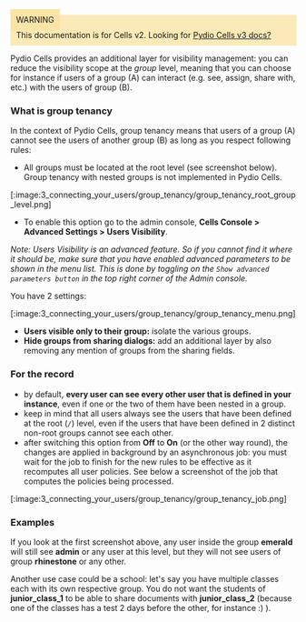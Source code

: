 
<div style="background-color: #fbe9b7;font-size: 14px;">
<span style="background-color: #fae4a6;padding: 10px;">WARNING</span>
<span style="padding: 10px;display: inline-block;">This documentation is for Cells v2. Looking for <a href="https://pydio.com/en/docs/cells/v3/quick-start">Pydio Cells v3 docs?</a></span>
</div>




Pydio Cells provides an additional layer for visibility management: you can reduce the visibility scope at the _group_ level, meaning that you can choose for instance if users of a group (A) can interact (e.g. see, assign, share with, etc.) with the users of group (B).

### What is group tenancy

In the context of Pydio Cells, group tenancy means that users of a group (A) cannot see the users of another group (B) as long as you respect following rules:

- All groups must be located at the root level (see screenshot below). Group tenancy with nested groups is not implemented in Pydio Cells.

[:image:3_connecting_your_users/group_tenancy/group_tenancy_root_group_level.png]

- To enable this option go to the admin console, **Cells Console > Advanced Settings > Users Visibility**.  

_Note: Users Visibility is an advanced feature. So if you cannot find it where it should be, make sure that you have enabled advanced parameters to be shown in the menu list. This is done by toggling on the `Show advanced parameters button` in the top right corner of the Admin console._

You have 2 settings:

[:image:3_connecting_your_users/group_tenancy/group_tenancy_menu.png]

- **Users visible only to their group:** isolate the various groups.
- **Hide groups from sharing dialogs:** add an additional layer by also removing any mention of groups from the sharing fields.

### For the record

- by default, **every user can see every other user that is defined in your instance**, even if one or the two of them have been nested in a group.
- keep in mind that all users always see the users that have been defined at the root (`/`) level, even if the users that have been defined in 2 distinct non-root groups cannot see each other.
- after switching this option from **Off** to **On** (or the other way round), the changes are applied in background by an asynchronous job: you must wait for the job to finish for the new rules to be effective as it recomputes all user policies. See below a screenshot of the job that computes the policies being processed.

[:image:3_connecting_your_users/group_tenancy/group_tenancy_job.png]

### Examples

If you look at the first screenshot above, any user inside the group **emerald** will still see **admin** or any user at this level, but they will not see users of group **rhinestone** or any other.

Another use case could be a school: let's say you have multiple classes each with its own respective group. You do not want the students of **junior_class_1** to be able to share documents with **junior_class_2** (because one of the classes has a test 2 days before the other, for instance :) ).
